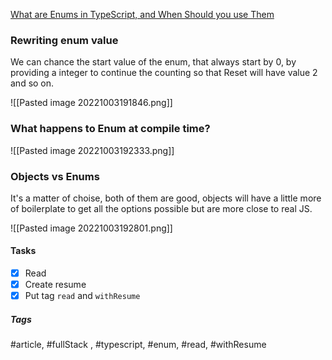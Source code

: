 [What are Enums in TypeScript, and When Should you use Them](https://www.typescriptcourse.com/enums-in-typescript-and-when-should-you-use-them#when-should-you-use-them)

### Rewriting enum value

We can chance the start value of the enum, that always start by 0, by providing a integer to continue the counting so that Reset will have value 2 and so on.

![[Pasted image 20221003191846.png]]

### What happens to Enum at compile time?

![[Pasted image 20221003192333.png]]

### Objects vs Enums

It's a matter of choise, both of them are good, objects will have a little more of boilerplate to get all the options possible but are more close to real JS.

![[Pasted image 20221003192801.png]]


#### Tasks
- [x] Read
- [x] Create resume
- [x] Put tag `read` and `withResume`

##### Tags
#article, #fullStack , #typescript, #enum, #read, #withResume 
